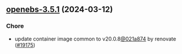 

## [openebs-3.5.1](https://github.com/truecharts/charts/compare/openebs-3.5.0...openebs-3.5.1) (2024-03-12)

### Chore



- update container image common to v20.0.8[@021a874](https://github.com/021a874) by renovate ([#19175](https://github.com/truecharts/charts/issues/19175))